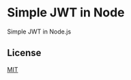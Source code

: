 # Simple JWT in Node
Simple JWT in Node.js


## License
[MIT](https://choosealicense.com/licenses/mit/)
